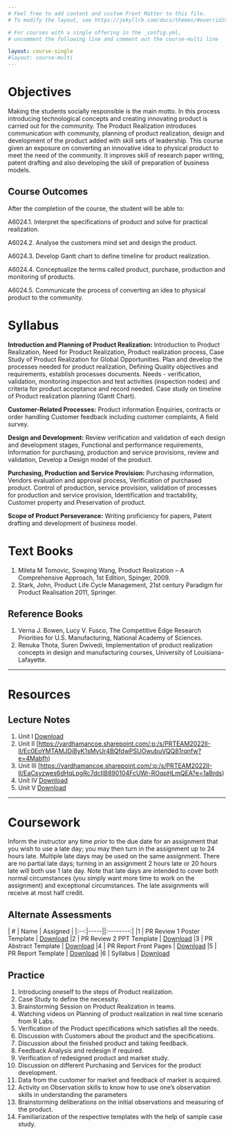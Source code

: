 ```yaml
---
# Feel free to add content and custom Front Matter to this file.
# To modify the layout, see https://jekyllrb.com/docs/themes/#overriding-theme-defaults

# For courses with a single offering in the _config.yml,
# uncomment the following line and comment out the course-multi line

layout: course-single
#layout: course-multi
---
```


# <a name="description">Objectives</a>

  Making the students socially responsible is the main motto. In this process introducing technological concepts and creating innovating product is carried out for the community. The Product Realization introduces communication with community, planning of product realization, design and development of the product added with skill sets of leadership. This course given an exposure on converting an innovative idea to physical product to meet the need of the community. It improves skill of research paper writing, patent drafting and also developing the skill of preparation of business models.

## <a name="outcomes">Course Outcomes</a>

After the completion of the course, the student will be able to:

A6024.1. Interpret the specifications of product and solve for practical realization.

A6024.2. Analyse the customers mind set and design the product.

A6024.3. Develop Gantt chart to define timeline for product realization.

A6024.4. Conceptualize the terms called product, purchase, production and monitoring of products.

A6024.5. Communicate the process of converting an idea to physical product to the community.

# <a name="syllabus">Syllabus</a>

**Introduction and Planning of Product Realization:** Introduction to Product Realization, Need for Product Realization, Product realization process, Case Study of Product Realization for Global Opportunities. Plan and develop the processes needed for product realization, Defining Quality objectives and requirements, establish processes documents. Needs - verification, validation, monitoring inspection and test activities (inspection nodes) and criteria for product acceptance and record needed. Case study on timeline of Product realization planning (Gantt Chart).

**Customer-Related Processes:** Product information Enquiries, contracts or order handling Customer feedback including customer complaints, A field survey. 

**Design and Development:** Review verification and validation of each design and development stages, Functional and performance requirements, Information for purchasing, production and service provisions, review and validation, Develop a Design model of the product.

**Purchasing, Production and Service Provision:** Purchasing information, Vendors evaluation and approval process, Verification of purchased product. Control of production, service provision, validation of processes for production and service provision, Identification and tractability, Customer property and Preservation of product.

**Scope of Product Perseverance:** Writing proficiency for papers, Patent drafting and development of business model.

# <a name="textbooks">Text Books</a>

1. Mileta M Tomovic, Sowping Wang, Product Realization – A Comprehensive Approach, 1st Edition, Spinger, 2009.
2. Stark, John, Product Life Cycle Management, 21st century Paradigm for Product Realisation 2011, Springer.

## <a name="references">Reference Books</a>

1. Verna J. Bowen, Lucy V. Fusco, The Competitive Edge Research Priorities for U.S. Manufacturing, National Academy of Sciences.
2. Renuka Thota, Suren Dwivedi, Implementation of product realization concepts in design and manufacturing courses, University of Louisiana-Lafayette.

<hr>

# Resources

## <a name="lecturenotes">Lecture Notes</a>

1. Unit I [Download](https://vardhamancoe.sharepoint.com/:p:/s/PRTEAM2022II-II/ER3xFGi395dGldUWKMiS16QBB0I6b0gLa4rJyIRAC71KuA?e=sgER4k)
2. Unit II [https://vardhamancoe.sharepoint.com/:p:/s/PRTEAM2022II-II/Ec0EoYMTAMJDiByK1sMvUr4BQfdwPSUOwubuVQQ81rqnfw?e=4Mabfh)
3. Unit III [https://vardhamancoe.sharepoint.com/:p:/s/PRTEAM2022II-II/EaCsyzwes6dHqLpgRc7dcIIB890104FcUWr-ROqpHLmQEA?e=1aBrds)
4. Unit IV [Download](https://vardhamancoe.sharepoint.com/:p:/s/PRTEAM2022II-II/EXd5IrtsyvdBg5LOD8QQ44kBldjPq8HY7U17osrPOtH86Q?e=ft6RVA)
5. Unit V [Download](https://vardhamancoe.sharepoint.com/:b:/s/PRTEAM2022II-II/EXr0_Ct6WC5NgBgTEMpsspUBFQhVYQ6Il0GqrLSjonT3-A?e=YWuEk2)

<hr>

# Coursework

Inform the instructor any time *prior* to the due date for an assignment that you wish to use a late day; you may then turn in the assignment up to 24
hours late. Multiple late days may be used on the same assignment. There are no partial late days; turning in an assignment 2 hours late or 20 hours late will
both use 1 late day. Note that late days are intended to cover both normal circumstances (you simply want more time to work on the assignment) and exceptional circumstances. The late assignments will receive at most half credit.

## <a name="aat">Alternate Assessments</a>

| #  | Name | Assigned |
|:--:|-----||:--------:|
|1 | PR Review 1 Poster Template | [Download](https://vardhamancoe.sharepoint.com/:p:/s/PRTEAM2022II-II/Eb75SKWzaxtGgddJp_X8aaMBeM66ytwQBBRzOYPPM3Pfug?e=86VcCY) 
|2 | PR Review 2 PPT Template  | [Download](https://vardhamancoe.sharepoint.com/:p:/s/PRTEAM2022II-II/EeOGSw1G0wlCin0vMf5_qg8BmvvHy50YYo7cwLDcpTOAoQ?e=z99yqX)
|3 | PR Abstract Template  | [Download](https://vardhamancoe.sharepoint.com/:w:/s/PRTEAM2022II-II/EVwmdDvr4ZhCsWkRTGRzf2ABxP8iha8e_XRTWgmtUwz0lg?e=GkCnzg)
|4 | PR Report Front Pages  | [Download](https://vardhamancoe.sharepoint.com/:w:/s/PRTEAM2022II-II/EYHxsl1AYmxFuq_-1OnbcO4B1bmiUf1UdbswwHrrBKaojw?e=rbwfh3)
|5 | PR Report Template  | [Download](https://vardhamancoe.sharepoint.com/:w:/s/PRTEAM2022II-II/EdDLI3s4XthJhneM2M9iE_sBNlL1lEpgk_IkiWwrfbMqhA?e=FZSVuK)
|6 | Syllabus | [Download](https://vardhamancoe.sharepoint.com/:w:/s/PRTEAM2022II-II/EeLB7Q8HyrFOjHiqP5zyQe8Bg-b50h3MzdFG5GhQqK6jGg?e=Etd5f8)

## <a name="practice">Practice</a>

1. Introducing oneself to the steps of Product realization.
2. Case Study to define the necessity.
3. Brainstorming Session on Product Realization in teams.
4. Watching videos on Planning of product realization in real time scenario from R Labs.
5. Verification of the Product specifications which satisfies all the needs.
6. Discussion with Customers about the product and the specifications.
7. Discussion about the finished product and taking feedback.
8. Feedback Analysis and redesign if required.
9. Verification of redesigned product and market study.
10. Discussion on different Purchasing and Services for the product development.
11. Data from the customer for market and feedback of market is acquired.
12. Activity on Observation skills to know how to use one’s observation skills in understanding the parameters
13. Brainstorming deliberations on the initial observations and measuring of the product.
14. Familiarization of the respective templates with the help of sample case study.
